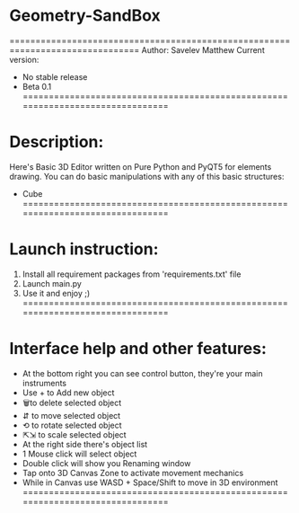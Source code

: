 # Geometry-SandBox
===============================================================================
Author: Savelev Matthew
Current version:
  - No stable release
  - Beta 0.1
===============================================================================
# Description:
Here's Basic 3D Editor written on Pure Python and PyQT5 for elements drawing.
You can do basic manipulations with any of this basic structures:
  - Cube
===============================================================================
# Launch instruction:
1) Install all requirement packages from 'requirements.txt' file
2) Launch main.py
3) Use it and enjoy ;)
===============================================================================
# Interface help and other features:
  - At the bottom right you can see control button,
    they're your main instruments
  - Use + to Add new object
  - 🗑to delete selected object
  - ⇵ to move selected object
  - ⟲ to rotate selected object
  - ⇱⇲ to scale selected object
  - At the right side there's object list
  - 1 Mouse click will select object
  - Double click will show you Renaming window
  - Tap onto 3D Canvas Zone to activate movement mechanics
  - While in Canvas use WASD + Space/Shift to move in 3D environment
===============================================================================
